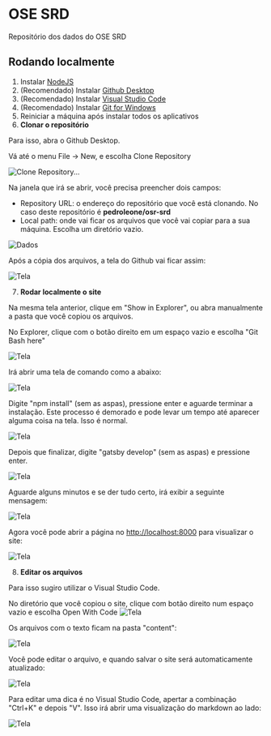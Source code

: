 # OSE SRD

Repositório dos dados do OSE SRD

## Rodando localmente

1. Instalar [NodeJS](https://nodejs.org/en/)
2. (Recomendado) Instalar [Github Desktop](https://desktop.github.com/)
3. (Recomendado) Instalar [Visual Studio Code](https://code.visualstudio.com/)
4. (Recomendado) Instalar [Git for Windows](https://git-scm.com/downloads)
5. Reiniciar a máquina após instalar todos os aplicativos
6. **Clonar o repositório**

Para isso, abra o Github Desktop.

Vá até o menu File -> New, e escolha Clone Repository

![Clone Repository...](https://i.imgur.com/NJc4mTk.png)

Na janela que irá se abrir, você precisa preencher dois campos:
* Repository URL: o endereço do repositório que você está clonando. No caso deste repositório é **pedroleone/osr-srd**
* Local path: onde vai ficar os arquivos que você vai copiar para a sua máquina. Escolha um diretório vazio.

![Dados](https://i.imgur.com/q9dTwOE.png)

Após a cópia dos arquivos, a tela do Github vai ficar assim:

![Tela](https://i.imgur.com/lH6Meif.png)

7. **Rodar localmente o site**

Na mesma tela anterior, clique em "Show in Explorer", ou abra manualmente a pasta que você copiou os arquivos.

No Explorer, clique com o botão direito em um espaço vazio e escolha "Git Bash here"

![Tela](https://i.imgur.com/T2iW1xs.png)

Irá abrir uma tela de comando como a abaixo:

![Tela](https://i.imgur.com/Px10lIE.png)

Digite "npm install" (sem as aspas), pressione enter e aguarde terminar a instalação. Este processo é demorado e pode levar um tempo até aparecer alguma coisa na tela. Isso é normal.

![Tela](https://i.imgur.com/pwEEYAg.png)

Depois que finalizar, digite "gatsby develop" (sem as aspas) e pressione enter.

![Tela](https://i.imgur.com/dQrBkwN.png)

Aguarde alguns minutos e se der tudo certo, irá exibir a seguinte mensagem:

![Tela](https://i.imgur.com/Ig4XiWj.png)

Agora você pode abrir a página no [http://localhost:8000](http://localhost:8000) para visualizar o site:

![Tela](https://i.imgur.com/xZ2Au6e.png)

8. **Editar os arquivos**

Para isso sugiro utilizar o Visual Studio Code.

No diretório que você copiou o site, clique com botão direito num espaço vazio e escolha Open With Code
![Tela](https://i.imgur.com/Q14S88S.png)

Os arquivos com o texto ficam na pasta "content":

![Tela](https://i.imgur.com/jxR5nkq.png)

Você pode editar o arquivo, e quando salvar o site será automaticamente atualizado:

![Tela](https://i.imgur.com/mDmyt2T.png)

Para editar uma dica é no Visual Studio Code, apertar a combinação "Ctrl+K" e depois "V". Isso irá abrir uma visualização do markdown ao lado:

![Tela](https://i.imgur.com/RNI8mAA.png)


